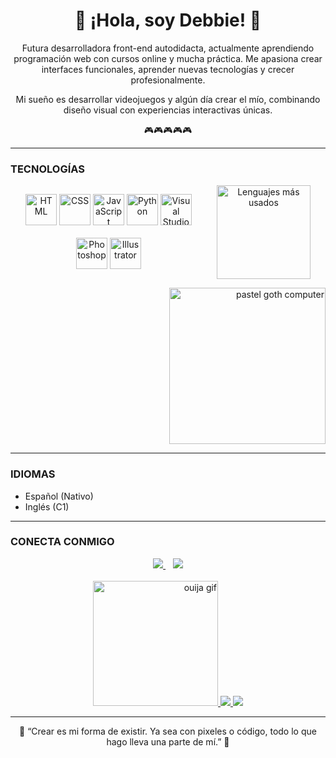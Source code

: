 <h1 align="center">🌸 ¡Hola, soy Debbie! 🌸</h1>

<p align="center">
  Futura desarrolladora front-end autodidacta, actualmente aprendiendo programación web con cursos online y mucha práctica.  
  Me apasiona crear interfaces funcionales, aprender nuevas tecnologías y crecer profesionalmente.
</p>
<p align="center">
  Mi sueño es desarrollar videojuegos y algún día crear el mío, combinando diseño visual con experiencias interactivas únicas.
</p>
<p align="center">
  🎮🎮🎮🎮🎮
</p>

---
</div>

### TECNOLOGÍAS

<div align="center" style="display: flex; justify-content: center; align-items: center; gap: 40px; flex-wrap: wrap;">

<!-- Íconos -->
<div>
  <img src="https://cdn.jsdelivr.net/gh/devicons/devicon/icons/html5/html5-original.svg" width="50" title="HTML" />
  <img src="https://cdn.jsdelivr.net/gh/devicons/devicon/icons/css3/css3-original.svg" width="50" title="CSS" />
  <img src="https://cdn.jsdelivr.net/gh/devicons/devicon/icons/javascript/javascript-original.svg" width="50" title="JavaScript" />
  <img src="https://cdn.jsdelivr.net/gh/devicons/devicon/icons/python/python-original.svg" width="50" title="Python" />
  <img src="https://cdn.jsdelivr.net/gh/devicons/devicon/icons/vscode/vscode-original.svg" width="50" title="Visual Studio Code" />
  <br><br>
  <img src="https://cdn.jsdelivr.net/gh/devicons/devicon/icons/photoshop/photoshop-plain.svg" width="50" title="Photoshop" />
  <img src="https://cdn.jsdelivr.net/gh/devicons/devicon/icons/illustrator/illustrator-plain.svg" width="50" title="Illustrator" />
</div>

<!-- Estadística (Dracula theme) -->
<div>
  <img src="https://github-readme-stats.vercel.app/api/top-langs/?username=DebbieStokess&layout=compact&theme=dracula&hide_title=true&hide_border=true&langs_count=6" alt="Lenguajes más usados" height="150" />
</div>

</div>


<p align="right">
  <img src="https://i.pinimg.com/originals/39/b2/89/39b289eca8b58a99b29423a4078504fe.gif" width="250" alt="pastel goth computer" />
</p>

</div>

---

### IDIOMAS

- Español (Nativo)  
- Inglés (C1)

---

### CONECTA CONMIGO

<div align="center">

  <!-- Botones de contacto -->
  <a href="https://www.linkedin.com/in/debacu97/" target="_blank">
    <img src="https://img.shields.io/badge/LinkedIn-%23dab4f7?style=for-the-badge&logo=linkedin&logoColor=black" />
  </a>
  &nbsp;&nbsp;
  <a href="mailto:debbiear1997@gmail.com">
    <img src="https://img.shields.io/badge/Gmail-%23dab4f7?style=for-the-badge&logo=gmail&logoColor=black" />
  </a>
  <br><br>
  <!-- GIF gótico -->
  <a href="#" align="right">
    <img src="https://i.pinimg.com/originals/62/1d/2d/621d2d2376e9b5b6d6be9a253ed25d04.gif" width="200" alt="ouija gif" />
  </a>
  <a href="https://www.instagram.com/debbie_stks/?hl=en" target="_blank">
    <img src="https://img.shields.io/badge/INSTAGRAM-ffffff?style=for-the-badge&logo=instagram&logoColor=black&labelColor=dba8f0&color=dba8f0" />
  </a>
  <a href="https://discordapp.com/users/debbiestokes" target="_blank">
    <img src="https://img.shields.io/badge/DISCORD-ffffff?style=for-the-badge&logo=discord&logoColor=black&labelColor=dba8f0&color=dba8f0" />
  </a>
</div>

---

<p align="center">
  🖤 “Crear es mi forma de existir. Ya sea con pixeles o código, todo lo que hago lleva una parte de mí.” 🖤
</p>
